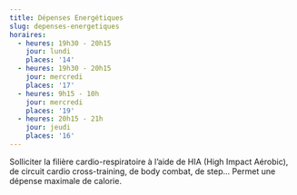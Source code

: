```yaml
---
title: Dépenses Energétiques
slug: depenses-energetiques
horaires:
  - heures: 19h30 - 20h15
    jour: lundi
    places: '14'
  - heures: 19h30 - 20h15
    jour: mercredi
    places: '17'
  - heures: 9h15 - 10h
    jour: mercredi
    places: '19'
  - heures: 20h15 - 21h
    jour: jeudi
    places: '16'
---
```


Solliciter la filière cardio-respiratoire à l’aide de HIA (High Impact Aérobic), de circuit cardio cross-training, de body combat, de step… Permet une dépense maximale de calorie.
